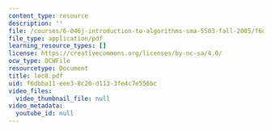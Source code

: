 ```yaml
---
content_type: resource
description: ''
file: /courses/6-046j-introduction-to-algorithms-sma-5503-fall-2005/f6dbba11eee38c20d1133fe4c7e556bc_lec8.pdf
file_type: application/pdf
learning_resource_types: []
license: https://creativecommons.org/licenses/by-nc-sa/4.0/
ocw_type: OCWFile
resourcetype: Document
title: lec8.pdf
uid: f6dbba11-eee3-8c20-d113-3fe4c7e556bc
video_files:
  video_thumbnail_file: null
video_metadata:
  youtube_id: null
---
```

